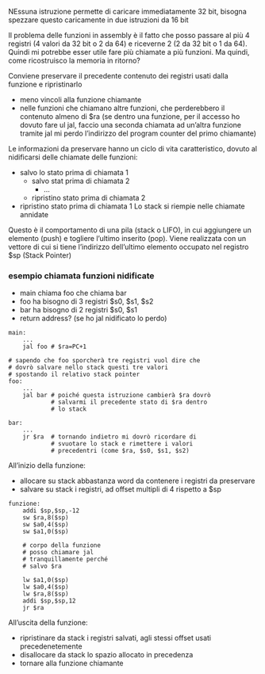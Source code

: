 NEssuna istruzione permette di caricare immediatamente 32 bit, bisogna spezzare questo caricamente in due istruzioni da 16 bit

Il problema delle funzioni in assembly è il fatto che posso passare al più 4 registri (4 valori da 32 bit o 2 da 64) e riceverne 2 (2 da 32 bit o 1 da 64).
Quindi mi potrebbe esser utile fare più chiamate a più funzioni. Ma quindi, come ricostruisco la memoria in ritorno?

Conviene preservare il precedente contenuto dei registri usati dalla funzione e ripristinarlo
- meno vincoli alla funzione chiamante
- nelle funzioni che chiamano altre funzioni, che perderebbero il contenuto almeno di $ra (se dentro una funzione, per il accesso ho dovuto fare ul jal, faccio una seconda chiamata ad un’altra funzione tramite jal mi perdo l’indirizzo del program counter del primo chiamante)

Le informazioni da preservare hanno un ciclo di vita caratteristico, dovuto al nidificarsi delle chiamate delle funzioni:
- salvo lo stato prima di chiamata 1
	- salvo stat prima di chiamata 2
		- …
	- ripristino stato prima di chiamata 2
- ripristino stato prima di chiamata 1
Lo stack si riempie nelle chiamate annidate


Questo è il comportamento di una pila (stack o LIFO), in cui aggiungere un elemento (push) e togliere l’ultimo inserito (pop). Viene realizzata con un vettore di cui si tiene l’indirizzo dell’ultimo elemento occupato nel registro $sp (Stack Pointer)

### esempio chiamata funzioni nidificate
- main chiama foo che chiama bar
- foo ha bisogno di 3 registri $s0, $s1, $s2
- bar ha bisogno di 2 registri $s0, $s1
- return address? (se ho jal nidificato lo perdo)
```arm-asm
main:
	...
	jal foo # $ra=PC+1

# sapendo che foo sporcherà tre registri vuol dire che
# dovrò salvare nello stack questi tre valori
# spostando il relativo stack pointer
foo:
	...
	jal bar # poiché questa istruzione cambierà $ra dovrò
			# salvarmi il precedente stato di $ra dentro
			# lo stack

bar:
	...
	jr $ra  # tornando indietro mi dovrò ricordare di 
			# svuotare lo stack e rimettere i valori 
			# precedentri (come $ra, $s0, $s1, $s2)
```

All’inizio della funzione:
- allocare su stack abbastanza word da contenere i registri da preservare
- salvare su stack i registri, ad offset multipli di 4 rispetto a $sp
```arm-asm
funzione:
	addi $sp,$sp,-12
	sw $ra,8($sp)
	sw $a0,4($sp)
	sw $a1,0($sp)
	
	# corpo della funzione
	# posso chiamare jal
	# tranquillamente perché
	# salvo $ra
	
	lw $a1,0($sp)
	lw $a0,4($sp)
	lw $ra,8($sp)
	addi $sp,$sp,12
	jr $ra
```

All’uscita della funzione:
- ripristinare da stack i registri salvati, agli stessi offset usati precedenetemente
- disallocare da stack lo spazio allocato in precedenza
- tornare alla funzione chiamante

